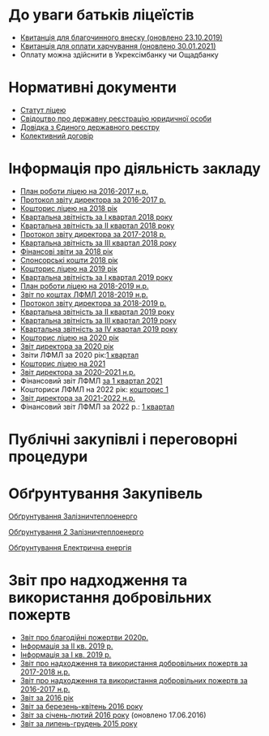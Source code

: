 # До уваги батьків ліцеїстів

* [Квитанція для благочинного внеску (оновлено 23.10.2019)](/files/public_information/квитація-благочинного-внеску-лфмл.xls)
* [Квитанція для оплати харчування (оновлено 30.01.2021)](/files/public_information/квитанція-29012021.xlsx)
* Оплату можна здійснити в Укрексімбанку чи Ощадбанку

# Нормативні документи

* [Статут ліцею](/files/public_information/статут_ліцей.pdf)
* [Свідоцтво про державну реєстрацію юридичної особи](/files/public_information/свідоцтво.pdf)
* [Довідка з Єдиного державного реєстру](/files/public_information/довідка.pdf)
* [Колективний договір](/files/public_information/колективний-договір-профспілка.pdf)

# Інформація про діяльність закладу

* [План роботи ліцею на 2016-2017 н.р.](/files/public_information/звіт-16-17-план-17-18.pdf)
* [Протокол звіту директора за 2016-2017 р.](/files/public_information/звіт-директора-2017.pdf)
* [Кошторис ліцею на 2018 рік](/files/public_information/кошторис.pdf)
* [Квартальна звітність за І квартал 2018 року](/files/public_information/квартальна-звітність-за-і-квартал-2018-року.rar)
* [Квартальна звітність за ІІ квартал 2018 року](/files/public_information/квартальна-звітність-за-іі-квартал-2018-року.rar)
* [Протокол звіту директора за 2017-2018 р.](/files/public_information/звіт-директора-2018.pdf)
* [Квартальна звітність за ІІІ квартал 2018 року](/files/public_information/звіт-за-ііі-кв-2018.rar)
* [Фінансові звіти за 2018 рік](/files/public_information/звіти-про-фінанси-2018.rar)
* [Спонсорські кошти 2018 рік](/files/public_information/спонсорські-кошти-грош-та-натурформа-2018-р.xlsx)
* [Кошторис ліцею на 2019 рік](/files/public_information/кошторис2019.pdf)
* [Квартальна звітність за І квартал 2019 року](/files/public_information/звітність-за-і-кв-2019.rar)
* [План роботи ліцею на 2018-2019 н.р.](/files/public_information/план-роботи-18-19.pdf)
* [Звіт по коштах ЛФМЛ 2018-2019 н.р.](/files/public_information/звіт-по-коштах-лфмл-2018-2019р-2.xlsx)
* [Протокол звіту директора за 2018-2019 р.](/files/public_information/протокол-звіту-директора-2018-2019.pdf)
* [Квартальна звітність за ІІ квартал 2019 року](/files/public_information/2-квартал.rar)
* [Квартальна звітність за ІІІ квартал 2019 року](/files/public_information/3-квартал.rar)
* [Квартальна звітність за ІV квартал 2019 року](/files/public_information/4-квартал.rar)
* [Кошторис ліцею на 2020 рік](/files/public_information/кошторис-2020.pdf)
* [Звіт директора за 2020 рік](/files/public_information/звіт-директора_2020.pptx)
* Звіти ЛФМЛ за 2020 рік:[1 квартал](/files/public_information/4-квартал-2020.zip)
* [Кошторис ліцею на 2021](/files/public_information/кошториси-2021.pdf)
* [Звіт директора за 2020-2021 н.р.](/files/public_information/звіт-директора_2021.pps)
* Фінансовий звіт ЛФМЛ [за 1 квартал 2021](/files/public_information/zvity42021_.zip)
* Кошториси ЛФМЛ на 2022 рік: [кошторис 1](/files/public_information/кошторис-2.pdf)
* [Звіт директора за 2021-2022 н.р.](/files/public_information/звіт-директора_2022.pptx)
* Фінансовий звіт ЛФМЛ за 2022 р.: [1 квартал](/files/public_information/zvit2kv2022.zip)

# Публічні закупівлі і переговорні процедури

# Обґрунтування Закупівель

[Обґрунтування Залізничтеплоенерго](/files/public_information/обгрунтування-залізничтеплоенерго.pdf)

[Обґрунтування 2 Залізничтеплоенерго](/files/public_information/обгрунтування-залізничтеплоенерго-2022.pdf)

[Обґрунтування Електрична енергія](/files/public_information/обгрунтування-електрична-енергія-2022.pdf)

# Звіт про надходження та використання добровільних пожертв

* [Звіт про благодійні пожертви 2020р.](/files/public_information/звіт-про-надходження-та-використання-добровільних-пожертв-2021.xlsx)
* [Інформація за ІІ кв. 2019 р.](/files/public_information/звітність-за-іі-квартал-2019-р.zip)
* [Інформація за І кв. 2019 р.](/files/public_information/інформація-кошти-i-кв-2018.xlsx)
* [Звіт про надходження та використання добровільних пожертв за 2017-2018 н.р.](/files/public_information/17-18.pdf)
* [Звіт про надходження та використання добровільних пожертв за 2016-2017 н.р.](/files/public_information/16-17.pdf)
* [Звіт за 2016 рік](/files/public_information/fin_zvit-2016.pdf)
* [Звіт за березень-квітень 2016 року](public-info/звіт-за-березень-квітень-2016-року)
* [Звіт за січень-лютий 2016 року](public-info/звіт-за-січень-лютий-2016-року) (оновлено 17.06.2016)
* [Звіт за липень-грудень 2015 року](public-info/звіт-за-липень-грудень-2015-року)
